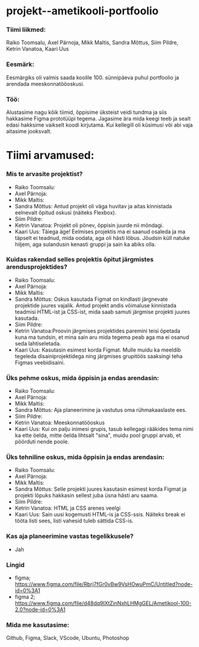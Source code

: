 # projekt--ametikooli-portfoolio

### Tiimi liikmed:
Raiko Toomsalu, Axel Pärnoja, Mikk Maltis, Sandra Mõttus, Siim Pildre, Ketrin Vanatoa, Kaari Uus

### Eesmärk:
Eesmärgiks oli valmis saada koolile 100. sünnipäeva puhul portfoolio ja arendada meeskonnatööoskusi.

### Töö:
Alustasime nagu kõik tiimid, õppisime üksteist veidi tundma ja siis hakkasime Figma prototüüpi tegema. Jagasime ära mida keegi teeb ja sealt edasi hakksime vaikselt koodi kirjutama. Kui kellegill oli küsimusi või abi vaja aitasime jooksvalt.

# Tiimi arvamused:

### Mis te arvasite projektist?

- Raiko Toomsalu:
- Axel Pärnoja:
- Mikk Maltis:
- Sandra Mõttus: Antud projekt oli väga huvitav ja aitas kinnistada eelnevalt õpitud oskusi (näiteks Flexbox).
- Siim Pildre:
- Ketrin Vanatoa: Projekt oli põnev, õppisin juurde nii mõndagi.
- Kaari Uus: Täiega äge! Eelmises projektis ma ei saanud osaleda ja ma täpselt ei teadnud, mida oodata, aga oli hästi lõbus. Jõudsin küll natuke hiljem, aga sulandusin kenasti gruppi ja sain ka abiks olla.

### Kuidas rakendad selles projektis õpitut järgmistes arendusprojektides?

- Raiko Toomsalu:
- Axel Pärnoja:
- Mikk Maltis:
- Sandra Mõttus: Oskus kasutada Figmat on kindlasti järgnevate projektide juures vajalik.  Antud projekt andis võimaluse kinnistada teadmisi HTML-ist ja CSS-ist, mida saab samuti järgmise projekti juures kasutada.
- Siim Pildre:
- Ketrin Vanatoa:Proovin järgmises projektides paremini teisi õpetada kuna ma tundsin, et mina sain aru mida tegema peab aga ma ei osanud seda lahtiseletada.
- Kaari Uus: Kasutasin esimest korda Figmat. Mulle muidu ka meeldib tegeleda disainiprojektidega ning järgmises grupitöös saaksingi teha Figmas veebidisaini.

### Üks pehme oskus, mida õppisin ja endas arendasin:

- Raiko Toomsalu:
- Axel Pärnoja:
- Mikk Maltis:
- Sandra Mõttus: Aja planeerimine ja vastutus oma rühmakaaslaste ees.
- Siim Pildre:
- Ketrin Vanatoa: Meeskonnatööoskus
- Kaari Uus: Kui on palju inimesi grupis, tasub kellegagi rääkides tema nimi ka ette öelda, mitte öelda lihtsalt "sina", muidu pool gruppi arvab, et pöörduti nende poole.

### Üks tehniline oskus, mida õppisin ja endas arendasin:

- Raiko Toomsalu:
- Axel Pärnoja:
- Mikk Maltis:
- Sandra Mõttus: Selle projekti juures kasutasin esimest korda Figmat ja projekti lõpuks hakkasin sellest juba üsna hästi aru saama.
- Siim Pildre:
- Ketrin Vanatoa: HTML ja CSS arenes veelgi
- Kaari Uus: Sain uusi kogemusti HTML-is ja CSS-ssis. Näiteks break ei tööta listi sees, listi vahesid tuleb sättida CSS-is.

### Kas aja planeerimine vastas tegelikkusele?
- Jah

### Lingid
- figma; https://www.figma.com/file/Rbrj7fGr0vBw9VsHOwuPmC/Untitled?node-id=0%3A1
- figma 2; https://www.figma.com/file/d48dq9IXtZinNxhLHMgGEL/Ametikool-100-2.0?node-id=0%3A1

### Mida me kasutasime:

Github, Figma, Slack, VScode, Ubuntu, Photoshop
